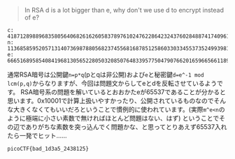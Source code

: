 

> In RSA d is a lot bigger than e, why don't we use d to encrypt instead of e?

```
c: 41871289889683580564068261626058378976102476228642324376028488741740961886752181509444174733120675226866612549187362445672501988183284103900020604214968750798353761391883070013843185458875696198830752551728463955501909966252535722996650126823643320008357427789123057019183646849537150033697143484655657653024
n: 113685859520571314073698788056823745568168785125860330334553735249939810785656951555528682682404399980081537072285509245589109272325587134934092598656794395710086438059264749443858578392362359600372037429636306108555642626994081681800117538903995817178792373910414104899093655494805470836189246768017440589449
e: 66651689585408419681305652280503208507648339577504790766201659665661189096499642181028710113462994345708117535566567309203508637419565047005090863454079531038198400168428034021626996266609871860834581933529916035086104293267437964121406197948871397767166060119656450080322555465010019173542450702529335178333

```

通常RSA暗号は公開鍵`n=p*q`(pとqは非公開)および`e`と秘密鍵`d=e^-1 mod lcm(p,q)`からなりますが、今回は問題文からしてeとdを反転させているようです。
RSA暗号系の問題を解いているとおおかたeが65537であることが分かると思います。0x10001で計算上扱いやすかったり、公開されているものなのでそんな大きくなくてもいいだろということで慣例的に使われています。(実際`m^e<n`のように極端に小さい素数で無ければほとんど問題はない、はず)
ということでその辺でありがちな素数を突っ込んでく問題かな、と思ってとりあえず65537入れたら一発でヒット……

```
picoCTF{bad_1d3a5_2438125}
```


